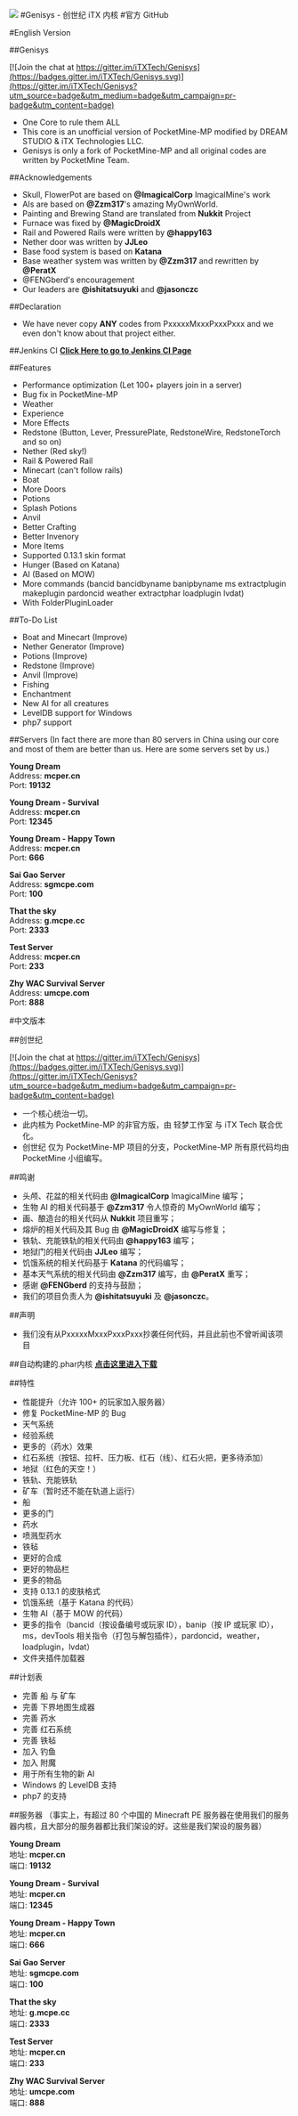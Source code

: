 <img src='http://i8.tietuku.com/d17e0a2bdc91db85.jpg'></img>
#Genisys - 创世纪 iTX 内核
#官方 GitHub

#English Version

##Genisys

[![Join the chat at https://gitter.im/iTXTech/Genisys](https://badges.gitter.im/iTXTech/Genisys.svg)](https://gitter.im/iTXTech/Genisys?utm_source=badge&utm_medium=badge&utm_campaign=pr-badge&utm_content=badge)
* One Core to rule them ALL
* This core is an unofficial version of PocketMine-MP modified by DREAM STUDIO & iTX Technologies LLC.
* Genisys is only a fork of PocketMine-MP and all original codes are written by PocketMine Team.

##Acknowledgements
* Skull, FlowerPot are based on **@ImagicalCorp** ImagicalMine's work
* AIs are based on **@Zzm317**'s amazing MyOwnWorld.
* Painting and Brewing Stand are translated from **Nukkit** Project
* Furnace was fixed by **@MagicDroidX**
* Rail and Powered Rails were written by **@happy163**
* Nether door was written by **JJLeo**
* Base food system is based on **Katana**
* Base weather system was written by **@Zzm317** and rewritten by **@PeratX**
* @FENGberd's encouragement
* Our leaders are **@ishitatsuyuki** and **@jasonczc**

##Declaration
* We have never copy **ANY** codes from PxxxxxMxxxPxxxPxxx and we even don't know about that project either.

##Jenkins CI
<a href="http://mcper.cn:8080/job/Genisys/">**Click Here to go to Jenkins CI Page**</a>

##Features
* Performance optimization (Let 100+ players join in a server)
* Bug fix in PocketMine-MP
* Weather
* Experience
* More Effects
* Redstone (Button, Lever, PressurePlate, RedstoneWire, RedstoneTorch and so on)
* Nether (Red sky!)
* Rail & Powered Rail
* Minecart (can't follow rails)
* Boat
* More Doors
* Potions
* Splash Potions
* Anvil
* Better Crafting
* Better Invenory
* More Items
* Supported 0.13.1 skin format
* Hunger (Based on Katana)
* AI (Based on MOW)
* More commands (bancid bancidbyname banipbyname ms extractplugin makeplugin pardoncid weather extractphar loadplugin lvdat)
* With FolderPluginLoader

##To-Do List
* Boat and Minecart (Improve)
* Nether Generator (Improve)
* Potions (Improve)
* Redstone (Improve)
* Anvil (Improve)
* Fishing
* Enchantment
* New AI for all creatures
* LevelDB support for Windows
* php7 support

##Servers
(In fact there are more than 80 servers in China using our core and most of them are better than us. Here are some servers set by us.)

**Young Dream**<br>
Address: **mcper.cn**<br>
Port: **19132**

**Young Dream - Survival**<br>
Address: **mcper.cn**<br>
Port: **12345**

**Young Dream - Happy Town**<br>
Address: **mcper.cn**<br>
Port: **666**

**Sai Gao Server**<br>
Address: **sgmcpe.com**<br>
Port: **100**

**That the sky**<br>
Address: **g.mcpe.cc**<br>
Port: **2333**

**Test Server**<br>
Address: **mcper.cn**<br>
Port: **233**

**Zhy WAC Survival Server**<br>
Address: **umcpe.com**<br>
Port: **888**


#中文版本

##创世纪

[![Join the chat at https://gitter.im/iTXTech/Genisys](https://badges.gitter.im/iTXTech/Genisys.svg)](https://gitter.im/iTXTech/Genisys?utm_source=badge&utm_medium=badge&utm_campaign=pr-badge&utm_content=badge)
* 一个核心统治一切。
* 此内核为 PocketMine-MP 的非官方版，由 轻梦工作室 与 iTX Tech 联合优化。
* 创世纪 仅为 PocketMine-MP 项目的分支，PocketMine-MP 所有原代码均由 PocketMine 小组编写。

##鸣谢
* 头颅、花盆的相关代码由 **@ImagicalCorp** ImagicalMine 编写；
* 生物 AI 的相关代码基于 **@Zzm317**  令人惊奇的 MyOwnWorld 编写；
* 画、酿造台的相关代码从 **Nukkit** 项目重写；
* 熔炉的相关代码及其 Bug 由 **@MagicDroidX** 编写与修复；
* 铁轨、充能铁轨的相关代码由 **@happy163** 编写；
* 地狱门的相关代码由 **JJLeo** 编写；
* 饥饿系统的相关代码基于 **Katana** 的代码编写；
* 基本天气系统的相关代码由 **@Zzm317** 编写，由 **@PeratX** 重写；
* 感谢 **@FENGberd** 的支持与鼓励；
* 我们的项目负责人为 **@ishitatsuyuki** 及 **@jasonczc**。

##声明
* 我们没有从PxxxxxMxxxPxxxPxxx抄袭任何代码，并且此前也不曾听闻该项目

##自动构建的.phar内核
<a href="http://mcper.cn:8080/job/Genisys/">**点击这里进入下载**</a>

##特性
* 性能提升（允许 100+ 的玩家加入服务器）
* 修复 PocketMine-MP 的 Bug
* 天气系统
* 经验系统
* 更多的（药水）效果
* 红石系统（按钮、拉杆、压力板、红石（线）、红石火把，更多待添加）
* 地狱（红色的天空！）
* 铁轨、充能铁轨
* 矿车（暂时还不能在轨道上运行）
* 船
* 更多的门
* 药水
* 喷溅型药水
* 铁毡
* 更好的合成
* 更好的物品栏
* 更多的物品
* 支持 0.13.1 的皮肤格式
* 饥饿系统（基于 Katana 的代码）
* 生物 AI（基于 MOW 的代码）
* 更多的指令（bancid（按设备编号或玩家 ID），banip（按 IP 或玩家 ID），ms，devTools 相关指令（打包与解包插件），pardoncid，weather，loadplugin，lvdat）
* 文件夹插件加载器

##计划表
* 完善 船 与 矿车
* 完善 下界地图生成器
* 完善 药水
* 完善 红石系统
* 完善 铁毡
* 加入 钓鱼
* 加入 附魔
* 用于所有生物的新 AI
* Windows 的 LevelDB 支持
* php7 的支持

##服务器
（事实上，有超过 80 个中国的 Minecraft PE 服务器在使用我们的服务器内核，且大部分的服务器都比我们架设的好。这些是我们架设的服务器）

**Young Dream**<br>
地址: **mcper.cn**<br>
端口: **19132**

**Young Dream - Survival**<br>
地址: **mcper.cn**<br>
端口: **12345**

**Young Dream - Happy Town**<br>
地址: **mcper.cn**<br>
端口: **666**

**Sai Gao Server**<br>
地址: **sgmcpe.com**<br>
端口: **100**

**That the sky**<br>
地址: **g.mcpe.cc**<br>
端口: **2333**

**Test Server**<br>
地址: **mcper.cn**<br>
端口: **233**

**Zhy WAC Survival Server**<br>
地址: **umcpe.com**<br>
端口: **888**


